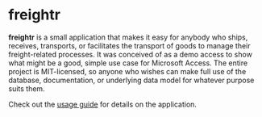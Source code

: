 # freightr

**freightr** is a small application that makes it easy for anybody who ships, receives, transports, or facilitates the transport of goods to manage their freight-related processes.
It was conceived of as a demo access to show what might be a good, simple use case for Microsoft Access.
The entire project is MIT-licensed, so anyone who wishes can make full use of the database, documentation, or underlying data model for whatever purpose suits them.

Check out the [usage guide](doc/usage/overview.md) for details on the application.
